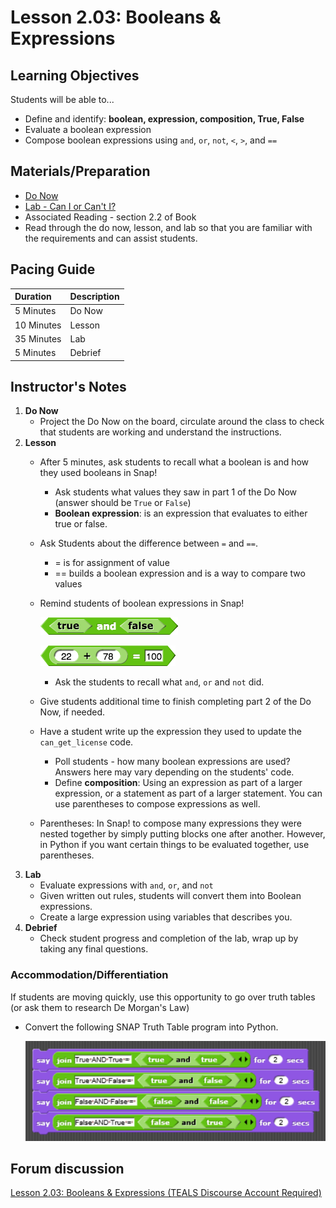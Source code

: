 # Lesson 2.03: Booleans & Expressions

## Learning Objectives

Students will be able to...

* Define and identify: **boolean, expression, composition, True, False**
* Evaluate a boolean expression
* Compose boolean expressions using `and`, `or`, `not`, `<`, `>`, and `==` 

## Materials/Preparation

* [Do Now](do_now.md)
* [Lab - Can I or Can't I?](lab.md)
* Associated Reading - section 2.2 of Book
* Read through the do now, lesson, and lab so that you are familiar with the requirements and can assist students.

## Pacing Guide

| **Duration** | **Description** |
| :--- | :--- |
| 5 Minutes | Do Now |
| 10 Minutes | Lesson |
| 35 Minutes | Lab |
| 5 Minutes | Debrief |

## Instructor's Notes

1. **Do Now** 
   * Project the Do Now on the board, circulate around the class to check that students are working and understand the instructions. 
2. **Lesson**
   * After 5 minutes, ask students to recall what a boolean is and how they used booleans in Snap!
     * Ask students what values they saw in part 1 of the Do Now \(answer should be `True` or `False`\) 
     * **Boolean expression**: is an expression that evaluates to either true or false.
   * Ask Students about the difference between `=` and `==`. 
     * = is for assignment of value 
     * == builds a boolean expression and is a way to compare two values
   * Remind students of boolean expressions in Snap! 

     ![Snap boolean Expressions](../../.gitbook/assets/snap_boolean_expressions.png)

     ![Snap boolean Expressions =](../../.gitbook/assets/snap_boolean_expressions_equals.png)

     * Ask the students to recall what `and`, `or` and `not` did.

   * Give students additional time to finish completing part 2 of the Do Now, if needed. 
   * Have a student write up the expression they used to update the `can_get_license` code.
     * Poll students - how many boolean expressions are used? Answers here may vary depending on the students' code. 
     * Define **composition**: Using an expression as part of a larger expression, or a statement as part of a larger statement. You can use parentheses to compose expressions as well.
   * Parentheses: In Snap! to compose many expressions they were nested together by simply putting blocks one after another. However, in Python if you want certain things to be evaluated together, use parentheses.
3. **Lab**
   * Evaluate expressions with `and`, `or`, and `not`
   * Given written out rules, students will convert them into Boolean expressions.
   * Create a large expression using variables that describes you.
4. **Debrief**
   * Check student progress and completion of the lab, wrap up by taking any final questions.

### Accommodation/Differentiation

If students are moving quickly, use this opportunity to go over truth tables \(or ask them to research De Morgan's Law\)

* Convert the following SNAP Truth Table program into Python.

  ![](../../.gitbook/assets/lesson-2.03-truth-table.png)

## Forum discussion

[Lesson 2.03: Booleans & Expressions \(TEALS Discourse Account Required\)](https://forums.tealsk12.org/c/2nd-semester-unit-2/lesson-2-03-booleans-expressions)

